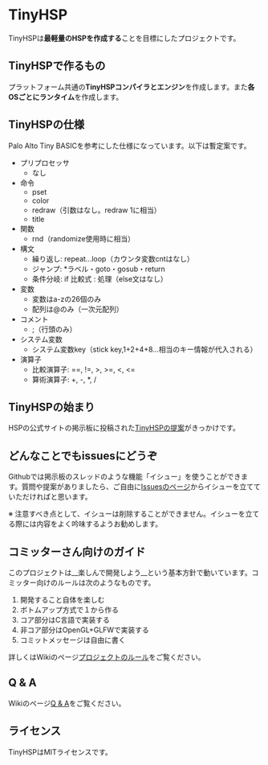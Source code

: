 # TinyHSP

TinyHSPは**最軽量のHSPを作成する**ことを目標にしたプロジェクトです。

## TinyHSPで作るもの

プラットフォーム共通の**TinyHSPコンパイラとエンジン**を作成します。また**各OSごとにランタイム**を作成します。

## TinyHSPの仕様

Palo Alto Tiny BASICを参考にした仕様になっています。以下は暫定案です。

- プリプロセッサ
    - なし
- 命令
    - pset
    - color
    - redraw（引数はなし。redraw 1に相当）
    - title
- 関数
    - rnd（randomize使用時に相当）
- 構文
    - 繰り返し: repeat...loop（カウンタ変数cntはなし）
    - ジャンプ: \*ラベル・goto・gosub・return
    - 条件分岐: if 比較式 : 処理（else文はなし）
- 変数
    - 変数はa-zの26個のみ
    - 配列は@のみ（一次元配列）
- コメント
    - ;（行頭のみ）
- システム変数
    - システム変数key（stick key,1+2+4+8...相当のキー情報が代入される）
- 演算子
    - 比較演算子: ==, !=, >, >=, <, <=
    - 算術演算子: +, -, *, /

## TinyHSPの始まり

HSPの公式サイトの掲示板に投稿された[TinyHSPの提案](http://hsp.tv/play/pforum.php?mode=all&num=77515)がきっかけです。

## どんなことでもissuesにどうぞ

Githubでは掲示板のスレッドのような機能「イシュー」を使うことができます。質問や提案がありましたら、ご自由に[Issuesのページ](https://github.com/dolphilia/tinyhsp/issues)からイシューを立てていただければと思います。

※ 注意すべき点として、イシューは削除することができません。イシューを立てる際には内容をよく吟味するようお勧めします。

## コミッターさん向けのガイド

このプロジェクトは__楽しんで開発しよう__という基本方針で動いています。コミッター向けのルールは次のようなものです。

1. 開発すること自体を楽しむ
2. ボトムアップ方式で１から作る
3. コア部分はC言語で実装する
4. 非コア部分はOpenGL+GLFWで実装する
5. コミットメッセージは自由に書く

詳しくはWikiのページ[プロジェクトのルール](https://github.com/dolphilia/tinyhsp/wiki/プロジェクトのルール)をご覧ください。

## Q & A

Wikiのページ[Q & A](https://github.com/dolphilia/tinyhsp/wiki/Q-&-A)をご覧ください。

## ライセンス

TinyHSPはMITライセンスです。
